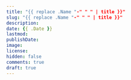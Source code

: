 ```yaml
---
title: "{{ replace .Name "-" " " | title }}"
slug: "{{ replace .Name "-" " " | title }}"
description: 
date: {{ .Date }}
lastmod: 
publishDate: 
image: 
license: 
hidden: false
comments: true
draft: true
---
```

